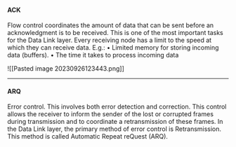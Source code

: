 #### ACK
Flow control coordinates the amount of data that can be sent before an
acknowledgment is to be received.
This is one of the most important tasks for the Data Link layer.
Every receiving node has a limit to the speed at which they can
receive data. E.g.:
• Limited memory for storing incoming data (buffers).
• The time it takes to process incoming data

![[Pasted image 20230926123443.png]]

***
#### ARQ
Error control. This involves both error detection and correction.
This control allows the receiver to inform the sender of the lost or
corrupted frames during transmission and to coordinate a
retransmission of these frames.
In the Data Link layer, the primary method of error control is
Retransmission.
This method is called Automatic Repeat reQuest (ARQ).